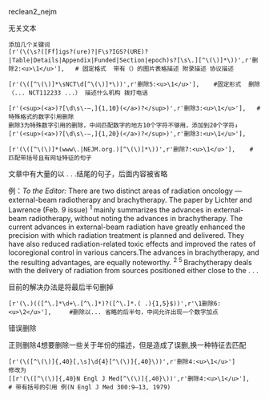 reclean2_nejm

无关文本

```
添加几个关键词
[r'(\(\s?([Ff]igs?(ure)?|F\s?IGS?(URE)?|Table|Details|Appendix|Funded|Section|epoch)s?[\s\.][^\(\)]*\))',r'删除2:<u>\1</u>'],   # 固定格式  带有（）的图片表格描述 附录描述 协议描述

[r'(\([^\(\)]*\sNCT\d[^\(\)]*\))',r'删除5:<u>\1</u>'],    #固定形式  删除（... NCT112233 ...） 描述什么机构 拨打电话

[r'(<sup>(<a>)?[\d\s\-—,]{1,10}(</a>)?</sup>)',r'删除3:<u>\1</u>'],   # 特殊格式的数字引用删除
删除3为特殊数字引用的删除，中间匹配数字的地方10个字符不够用，添加到20个字符↓
[r'(<sup>(<a>)?[\d\s\-—,]{1,20}(</a>)?</sup>)',r'删除3:<u>\1</u>'],   

[r'(\([^\(\)]*(www\.|NEJM.org.)[^\(\)]*\))',r'删除7:<u>\1</u>'],    # 匹配带括号且有网址特征的句子
```

文章中有大量的以 . . .结尾的句子，后面内容被省略

例：_To the Editor:_ There are two distinct areas of radiation oncology — external-beam radiotherapy and brachytherapy. The paper by Lichter and Lawrence (Feb. 9 issue) <sup>1 </sup> mainly summarizes the advances in external-beam radiotherapy, without noting the advances in brachytherapy. The current advances in external-beam radiation have greatly enhanced the precision with which radiation treatment is planned and delivered. They have also reduced radiation-related toxic effects and improved the rates of locoregional control in various cancers.The advances in brachytherapy, and the resulting advantages, are equally noteworthy. <sup>2 </sup> <sup>5 </sup> Brachytherapy deals with the delivery of radiation from sources positioned either close to the . . .

目前的解决办法是将最后半句删掉

```
[r'(\.)(([^\.]*\d+\.[^\.]*)?([^\.]*.( .){1,5}$))',r'\1删除6:<u>\2</u>'],     #删除以... 省略的后半句，中间允许出现一个数字加点
```

错误删除

正则删除4想要删除一些关于年份的描述，但是造成了误删,换一种特征去匹配

```
[r'(\([^\(\)]{,40}[,\s]\d{4}[^\(\)]{,40}\))',r'删除4:<u>\1</u>']
修改为
[[r'(\([^\(\)]{,40}N Engl J Med[^\(\)]{,40}\))',r'删除4:<u>\1</u>'],     # 带有括号的引用 例(N Engl J Med 300:9–13, 1979)     
```

















